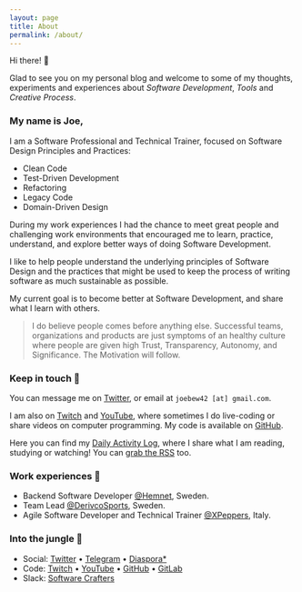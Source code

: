 ```yaml
---
layout: page
title: About
permalink: /about/
---
```


Hi there! :wave:

Glad to see you on my personal blog and welcome to some of my thoughts, experiments and experiences about _Software Development_, _Tools_ and _Creative Process_.

### My name is Joe,

I am a Software Professional and Technical Trainer, focused on Software Design Principles and Practices:

- Clean Code
- Test-Driven Development
- Refactoring
- Legacy Code
- Domain-Driven Design

During my work experiences I had the chance to meet great people and challenging work environments that encouraged me to learn, practice, understand, and explore better ways of doing Software Development.

I like to help people understand the underlying principles of Software Design and the practices that might be used to keep the process of writing software as much sustainable as possible.

My current goal is to become better at Software Development, and share what I learn with others.

> I do believe people comes before anything else. Successful teams, organizations and products are just symptoms of an healthy culture where people are given high Trust, Transparency, Autonomy, and Significance. The Motivation will follow.

### Keep in touch :bookmark:

You can message me on [Twitter](https://twitter.com/joebew42), or email at `joebew42 [at] gmail.com`.

I am also on [Twitch](https://twitch.tv/joebew42) and [YouTube](https://www.youtube.com/channel/UCEt-X-5yZ86SYTNDbSQgVAQ), where sometimes I do live-coding or share videos on computer programming. My code is available on [GitHub](https://github.com/joebew42).

Here you can find my [Daily Activity Log](http://joebew42.github.io/events.xml), where I share what I am reading, studying or watching! You can [grab the RSS](https://daily2rss.herokuapp.com/rss/?url=http://joebew42.github.io/events) too.

### Work experiences :briefcase:

- Backend Software Developer [@Hemnet](https://twitter.com/hemnet), Sweden.
- Team Lead [@DerivcoSports](https://twitter.com/derivcosports), Sweden.
- Agile Software Developer and Technical Trainer [@XPeppers](https://twitter.com/xpeppers), Italy.

### Into the jungle :palm_tree:

- Social: [Twitter](https://twitter.com/joebew42) • [Telegram](https://t.me/joebew42) • [Diaspora*](https://joindiaspora.com/people/fdc8e995614a2609)
- Code: [Twitch](https://twitch.tv/joebew42) • [YouTube](https://www.youtube.com/channel/UCEt-X-5yZ86SYTNDbSQgVAQ) • [GitHub](https://github.com/joebew42) • [GitLab](https://gitlab.com/joebew42)
- Slack: [Software Crafters](http://slack.softwarecraftsmanship.org/)
